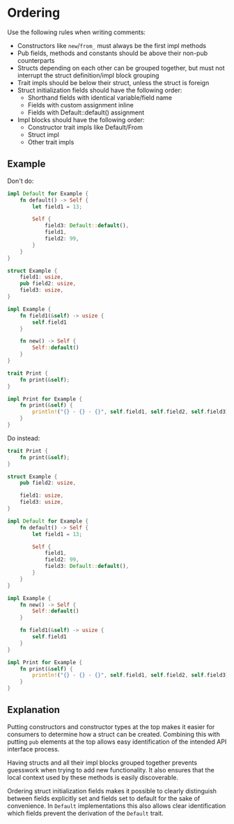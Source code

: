 # Ordering

Use the following rules when writing comments:

 - Constructors like `new`/`from_` must always be the first impl methods
 - Pub fields, methods and constants should be above their non-pub counterparts
 - Structs depending on each other can be grouped together, but must not
     interrupt the struct definition/impl block grouping
 - Trait impls should be below their struct, unless the struct is foreign
 - Struct initialization fields should have the following order:
    - Shorthand fields with identical variable/field name 
    - Fields with custom assignment inline
    - Fields with Default::default() assignment
 - Impl blocks should have the following order:
    - Constructor trait impls like Default/From
    - Struct impl
    - Other trait impls

## Example

Don't do:

```rust
impl Default for Example {
    fn default() -> Self {
        let field1 = 13;

        Self {
            field3: Default::default(),
            field1,
            field2: 99,
        }
    }
}

struct Example {
    field1: usize,
    pub field2: usize,
    field3: usize,
}

impl Example {
    fn field1(&self) -> usize {
        self.field1
    }

    fn new() -> Self {
        Self::default()
    }
}

trait Print {
    fn print(&self);
}

impl Print for Example {
    fn print(&self) {
        println!("{} - {} - {}", self.field1, self.field2, self.field3);
    }
}
```

Do instead:

```rust
trait Print {
    fn print(&self);
}

struct Example {
    pub field2: usize,

    field1: usize,
    field3: usize,
}

impl Default for Example {
    fn default() -> Self {
        let field1 = 13;

        Self {
            field1,
            field2: 99,
            field3: Default::default(),
        }
    }
}

impl Example {
    fn new() -> Self {
        Self::default()
    }

    fn field1(&self) -> usize {
        self.field1
    }
}

impl Print for Example {
    fn print(&self) {
        println!("{} - {} - {}", self.field1, self.field2, self.field3);
    }
}
```

## Explanation

Putting constructors and constructor types at the top makes it easier for
consumers to determine how a struct can be created. Combining this with putting
`pub` elements at the top allows easy identification of the intended API
interface process.

Having structs and all their impl blocks grouped together prevents guesswork
when trying to add new functionality. It also ensures that the local context
used by these methods is easily discoverable.

Ordering struct initialization fields makes it possible to clearly distinguish
between fields explicitly set and fields set to default for the sake of
convenience. In `Default` implementations this also allows clear identification
which fields prevent the derivation of the `Default` trait.
